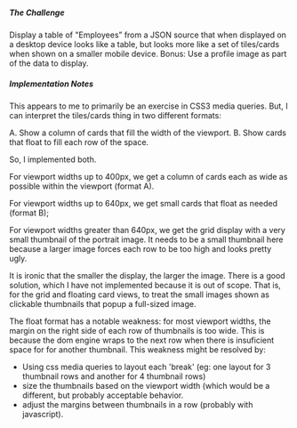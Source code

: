 ##### The Challenge

Display a table of "Employees” from a JSON source
that when displayed on a desktop device looks like a table,
but looks more like a set of tiles/cards when shown on a smaller mobile device.
Bonus: Use a profile image as part of the data to display.

##### Implementation Notes

This appears to me to primarily be an exercise in CSS3 media queries.  But, I can interpret the tiles/cards thing in two different formats:

A. Show a column of cards that fill the width of the viewport.
B. Show cards that float to fill each row of the space.

So, I implemented both.

For viewport widths up to 400px, we get a column of cards each as wide as possible within the viewport (format A).

For viewport widths up to 640px, we get small cards that float as needed (format B);

For viewport widths greater than 640px, we get the grid display with a very small thumbnail of the portrait image.
It needs to be a small thumbnail here because a larger image forces each row to be too high and looks pretty ugly.

It is ironic that the smaller the display, the larger the image.
There is a good solution, which I have not implemented because it is out of scope.
That is, for the grid and floating card views, to treat the small images shown as clickable thumbnails that popup a full-sized image.

The float format has a notable weakness:  for most viewport widths, the margin on the right side of each row of thumbnails is too wide.
This is because the dom engine wraps to the next row when there is insuficient space for for another thumbnail.
This weakness might be resolved by:

- Using css media queries to layout each 'break' (eg: one layout for 3 thumbnail rows and another for 4 thumbnail rows)
- size the thumbnails based on the viewport width (which would be a different, but probably acceptable behavior.
- adjust the margins between thumbnails in a row (probably with javascript).
